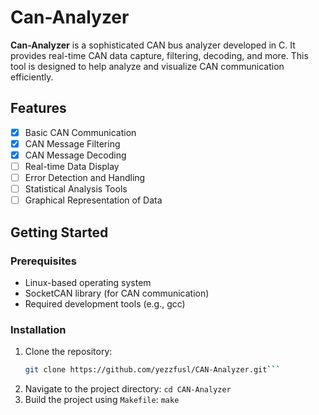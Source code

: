 # Can-Analyzer

**Can-Analyzer** is a sophisticated CAN bus analyzer developed in C. It provides real-time CAN data capture, filtering, decoding, and more. This tool is designed to help analyze and visualize CAN communication efficiently.

## Features

- [x] Basic CAN Communication
- [x] CAN Message Filtering
- [x] CAN Message Decoding
- [ ] Real-time Data Display
- [ ] Error Detection and Handling
- [ ] Statistical Analysis Tools
- [ ] Graphical Representation of Data

## Getting Started

### Prerequisites

- Linux-based operating system
- SocketCAN library (for CAN communication)
- Required development tools (e.g., gcc)

### Installation

1. Clone the repository:
   ```bash
   git clone https://github.com/yezzfusl/CAN-Analyzer.git```

2. Navigate to the project directory:
  ```cd CAN-Analyzer```
3. Build the project using `Makefile`:
  ```make```

